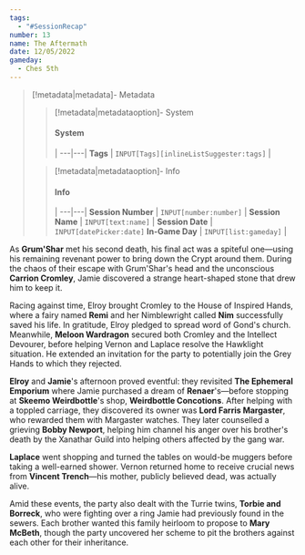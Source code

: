 ```yaml
---
tags:
  - "#SessionRecap"
number: 13
name: The Aftermath
date: 12/05/2022
gameday:
  - Ches 5th
---
```

> [!metadata|metadata]- Metadata 
>> [!metadata|metadataoption]- System
>> #### System
>>  |
>> ---|---|
> **Tags** | `INPUT[Tags][inlineListSuggester:tags]` |
>
>> [!metadata|metadataoption]- Info
>> #### Info
>>  |
>> ---|---|
>> **Session Number** | `INPUT[number:number]` |
>> **Session Name** | `INPUT[text:name]` |
>> **Session Date** | `INPUT[datePicker:date]`
>> **In-Game Day** | `INPUT[list:gameday]` |

As **Grum'Shar** met his second death, his final act was a spiteful one—using his remaining revenant power to bring down the Crypt around them. During the chaos of their escape with Grum'Shar's head and the unconscious **Carrion Cromley**, Jamie discovered a strange heart-shaped stone that drew him to keep it.

Racing against time, Elroy brought Cromley to the House of Inspired Hands, where a fairy named **Remi** and her Nimblewright called **Nim** successfully saved his life. In gratitude, Elroy pledged to spread word of Gond's church. Meanwhile, **Meloon Wardragon** secured both Cromley and the Intellect Devourer, before helping Vernon and Laplace resolve the Hawklight situation. He extended an invitation for the party to potentially join the Grey Hands to which they rejected.

**Elroy** and **Jamie**'s afternoon proved eventful: they revisited __The Ephemeral Emporium__ where Jamie purchased a dream of **Renaer**'s—before stopping at **Skeemo Weirdbottle**'s shop, __Weirdbottle Concotions__. After helping with a toppled carriage, they discovered its owner was **Lord Farris Margaster**, who rewarded them with Margaster watches. They later counselled a grieving **Bobby Newport**, helping him channel his anger over his brother's death by the Xanathar Guild into helping others affected by the gang war.

**Laplace** went shopping and turned the tables on would-be muggers before taking a well-earned shower. Vernon returned home to receive crucial news from **Vincent Trench**—his mother, publicly believed dead, was actually alive.

Amid these events, the party also dealt with the Turrie twins, **Torbie and Borreck**, who were fighting over a ring Jamie had previously found in the sewers. Each brother wanted this family heirloom to propose to **Mary McBeth**, though the party uncovered her scheme to pit the brothers against each other for their inheritance.